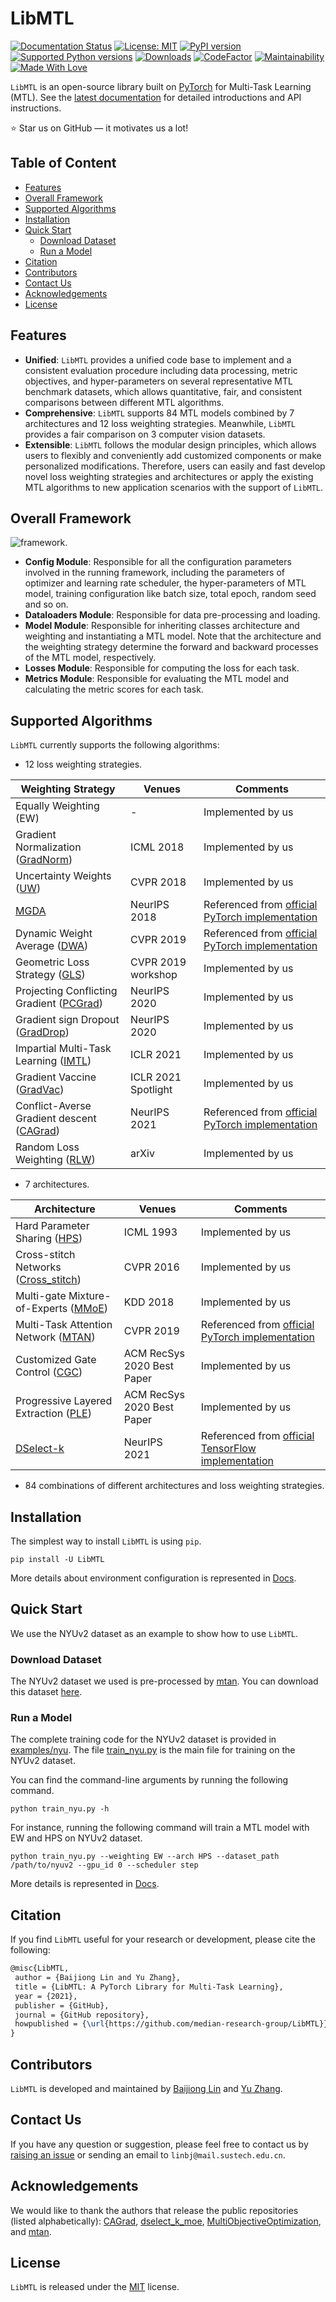 # LibMTL
[![Documentation Status](https://readthedocs.org/projects/libmtl/badge/?version=latest)](https://libmtl.readthedocs.io/en/latest/?badge=latest) [![License: MIT](https://img.shields.io/badge/License-MIT-blue.svg)](https://github.com/median-research-group/LibMTL/blob/main/LICENSE) [![PyPI version](https://badge.fury.io/py/LibMTL.svg)](https://badge.fury.io/py/LibMTL) [![Supported Python versions](https://img.shields.io/pypi/pyversions/LibMTL.svg?logo=python&logoColor=FFE873)](https://github.com/median-research-group/LibMTL) [![Downloads](https://static.pepy.tech/personalized-badge/libmtl?period=total&units=international_system&left_color=grey&right_color=red&left_text=downloads)](https://pepy.tech/project/libmtl) [![CodeFactor](https://www.codefactor.io/repository/github/median-research-group/libmtl/badge/main)](https://www.codefactor.io/repository/github/median-research-group/libmtl/overview/main) [![Maintainability](https://api.codeclimate.com/v1/badges/a1b5051e811eb6a1d837/maintainability)](https://codeclimate.com/github/median-research-group/LibMTL/maintainability) [![Made With Love](https://img.shields.io/badge/Made%20With-Love-orange.svg)](https://github.com/median-research-group/LibMTL) 

``LibMTL`` is an open-source library built on [PyTorch](https://pytorch.org/) for Multi-Task Learning (MTL). See the [latest documentation](https://libmtl.readthedocs.io/en/latest/) for detailed introductions and API instructions.

:star: Star us on GitHub — it motivates us a lot!

## Table of Content

- [Features](#features)
- [Overall Framework](#overall-framework)
- [Supported Algorithms](#supported-algorithms)
- [Installation](#installation)
- [Quick Start](#quick-start)
    - [Download Dataset](#download-dataset)
    - [Run a Model](#run-a-model)
- [Citation](#citation)
- [Contributors](#contributors)
- [Contact Us](#contact-us)
- [Acknowledgements](#acknowledgements)
- [License](#license)

## Features

- **Unified**:  ``LibMTL`` provides a unified code base to implement and a consistent evaluation procedure including data processing, metric objectives, and hyper-parameters on several representative MTL benchmark datasets, which allows quantitative, fair, and consistent comparisons between different MTL algorithms.
- **Comprehensive**: ``LibMTL`` supports 84 MTL models combined by 7 architectures and 12 loss weighting strategies. Meanwhile, ``LibMTL`` provides a fair comparison on 3 computer vision datasets.
- **Extensible**:  ``LibMTL`` follows the modular design principles, which allows users to flexibly and conveniently add customized components or make personalized modifications. Therefore, users can easily and fast develop novel loss weighting strategies and architectures or apply the existing MTL algorithms to new application scenarios with the support of ``LibMTL``.

## Overall Framework

 ![framework](./docs/docs/images/framework.png).

- **Config Module**: Responsible for all the configuration parameters involved in the running framework, including the parameters of optimizer and learning rate scheduler, the hyper-parameters of MTL model, training configuration like batch size, total epoch, random seed and so on.
- **Dataloaders Module**: Responsible for data pre-processing and loading.
- **Model Module**: Responsible for inheriting classes architecture and weighting and instantiating a MTL model. Note that the architecture and the weighting strategy determine the forward and backward processes of the MTL model, respectively.
- **Losses Module**: Responsible for computing the loss for each task. 
- **Metrics Module**: Responsible for evaluating the MTL model and calculating the metric scores for each task.

## Supported Algorithms

``LibMTL`` currently supports the following algorithms:

- 12 loss weighting strategies.

| Weighting Strategy                                           | Venues              | Comments                                                     |
| ------------------------------------------------------------ | ------------------- | ------------------------------------------------------------ |
| Equally Weighting (EW)                                       | -                   | Implemented by us                                            |
| Gradient Normalization ([GradNorm](http://proceedings.mlr.press/v80/chen18a/chen18a.pdf)) | ICML 2018           | Implemented by us                                            |
| Uncertainty Weights ([UW](https://openaccess.thecvf.com/content_cvpr_2018/papers/Kendall_Multi-Task_Learning_Using_CVPR_2018_paper.pdf)) | CVPR 2018           | Implemented by us                                            |
| [MGDA](https://papers.nips.cc/paper/2018/hash/432aca3a1e345e339f35a30c8f65edce-Abstract.html) | NeurIPS 2018        | Referenced from [official PyTorch implementation](https://github.com/isl-org/MultiObjectiveOptimization) |
| Dynamic Weight Average ([DWA](https://openaccess.thecvf.com/content_CVPR_2019/papers/Liu_End-To-End_Multi-Task_Learning_With_Attention_CVPR_2019_paper.pdf)) | CVPR 2019           | Referenced from [official PyTorch implementation](https://github.com/lorenmt/mtan) |
| Geometric Loss Strategy ([GLS](https://openaccess.thecvf.com/content_CVPRW_2019/papers/WAD/Chennupati_MultiNet_Multi-Stream_Feature_Aggregation_and_Geometric_Loss_Strategy_for_Multi-Task_CVPRW_2019_paper.pdf)) | CVPR 2019 workshop  | Implemented by us                                            |
| Projecting Conflicting Gradient ([PCGrad](https://papers.nips.cc/paper/2020/hash/3fe78a8acf5fda99de95303940a2420c-Abstract.html)) | NeurIPS 2020        | Implemented by us                                            |
| Gradient sign Dropout ([GradDrop](https://papers.nips.cc/paper/2020/hash/16002f7a455a94aa4e91cc34ebdb9f2d-Abstract.html)) | NeurIPS 2020        | Implemented by us                                            |
| Impartial Multi-Task Learning ([IMTL](https://openreview.net/forum?id=IMPnRXEWpvr)) | ICLR 2021           | Implemented by us                                            |
| Gradient Vaccine ([GradVac](https://openreview.net/forum?id=F1vEjWK-lH_)) | ICLR 2021 Spotlight | Implemented by us                                            |
| Conflict-Averse Gradient descent ([CAGrad](https://openreview.net/forum?id=_61Qh8tULj_)) | NeurIPS 2021        | Referenced from [official PyTorch implementation](https://github.com/Cranial-XIX/CAGrad) |
| Random Loss Weighting ([RLW](https://arxiv.org/abs/2111.10603)) | arXiv               | Implemented by us                                            |

- 7 architectures.

| Architecture                                                 | Venues                     | Comments                                                     |
| ------------------------------------------------------------ | -------------------------- | ------------------------------------------------------------ |
| Hard Parameter Sharing ([HPS](https://dl.acm.org/doi/10.5555/3091529.3091535)) | ICML 1993                  | Implemented by us                                            |
| Cross-stitch Networks ([Cross_stitch](https://openaccess.thecvf.com/content_cvpr_2016/papers/Misra_Cross-Stitch_Networks_for_CVPR_2016_paper.pdf)) | CVPR 2016                  | Implemented by us                                            |
| Multi-gate Mixture-of-Experts ([MMoE](https://dl.acm.org/doi/10.1145/3219819.3220007)) | KDD 2018                   | Implemented by us                                            |
| Multi-Task Attention Network ([MTAN](https://openaccess.thecvf.com/content_CVPR_2019/papers/Liu_End-To-End_Multi-Task_Learning_With_Attention_CVPR_2019_paper.pdf)) | CVPR 2019                  | Referenced from [official PyTorch implementation](https://github.com/lorenmt/mtan) |
| Customized Gate Control ([CGC](https://dl.acm.org/doi/10.1145/3383313.3412236)) | ACM RecSys 2020 Best Paper | Implemented by us                                            |
| Progressive Layered Extraction ([PLE](https://dl.acm.org/doi/10.1145/3383313.3412236)) | ACM RecSys 2020 Best Paper | Implemented by us                                            |
| [DSelect-k](https://openreview.net/forum?id=tKlYQJLYN8v)     | NeurIPS 2021               | Referenced from [official TensorFlow implementation](https://github.com/google-research/google-research/tree/master/dselect_k_moe) |

- 84 combinations of different architectures and loss weighting strategies.

## Installation

The simplest way to install `LibMTL` is using `pip`.

```shell
pip install -U LibMTL
```

More details about environment configuration is represented in [Docs](https://libmtl.readthedocs.io/en/latest/docs/getting_started/installation.html).

## Quick Start

We use the NYUv2 dataset as an example to show how to use ``LibMTL``.

### Download Dataset

The NYUv2 dataset we used is pre-processed by [mtan](https://github.com/lorenmt/mtan). You can download this dataset [here](https://www.dropbox.com/sh/86nssgwm6hm3vkb/AACrnUQ4GxpdrBbLjb6n-mWNa?dl=0).

### Run a Model

The complete training code for the NYUv2 dataset is provided in [examples/nyu](./examples/nyu). The file [train_nyu.py](./examples/nyu/train_nyu.py) is the main file for training on the NYUv2 dataset.

You can find the command-line arguments by running the following command.

```shell
python train_nyu.py -h
```

For instance, running the following command will train a MTL model with EW and HPS on NYUv2 dataset.

```shell
python train_nyu.py --weighting EW --arch HPS --dataset_path /path/to/nyuv2 --gpu_id 0 --scheduler step
```

More details is represented in [Docs](https://libmtl.readthedocs.io/en/latest/docs/getting_started/quick_start.html).

## Citation

If you find ``LibMTL`` useful for your research or development, please cite the following:

```latex
@misc{LibMTL,
 author = {Baijiong Lin and Yu Zhang},
 title = {LibMTL: A PyTorch Library for Multi-Task Learning},
 year = {2021},
 publisher = {GitHub},
 journal = {GitHub repository},
 howpublished = {\url{https://github.com/median-research-group/LibMTL}}
}
```

## Contributors

``LibMTL`` is developed and maintained by [Baijiong Lin](https://baijiong-lin.github.io) and [Yu Zhang](http://cse.sustech.edu.cn/faculty/~zhangy/).

## Contact Us

If you have any question or suggestion, please feel free to contact us by [raising an issue](https://github.com/median-research-group/LibMTL/issues) or sending an email to ``linbj@mail.sustech.edu.cn``.

## Acknowledgements

We would like to thank the authors that release the public repositories (listed alphabetically):  [CAGrad](https://github.com/Cranial-XIX/CAGrad), [dselect_k_moe](https://github.com/google-research/google-research/tree/master/dselect_k_moe), [MultiObjectiveOptimization](https://github.com/isl-org/MultiObjectiveOptimization), and [mtan](https://github.com/lorenmt/mtan).

## License

``LibMTL`` is released under the [MIT](./LICENSE) license.
